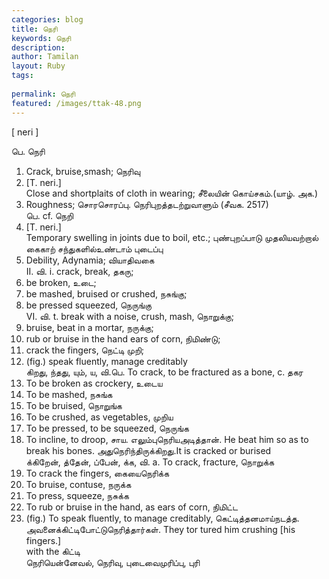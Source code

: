 ```yaml
---
categories: blog
title: நெரி
keywords: நெரி
description: 
author: Tamilan
layout: Ruby
tags: 
 
permalink: நெரி
featured: /images/ttak-48.png
---
```

  
[ neri ]  
  
பெ. நெரி  
1. Crack, bruise,smash; நெரிவு  
2. [T. neri.]  
Close and shortplaits of cloth in wearing; சீலையின் கொய்சகம்.(யாழ். அக.)  
3. Roughness; சொரசொரப்பு. நெரிபுறத்தடற்றுவாளும் (சீவக. 2517)  
பெ. cf. நெறி  
1. [T. neri.]  
Temporary swelling in joints due to boil, etc.; புண்புறப்பாடு முதலியவற்றால் கைகாற் சந்துகளில்உண்டாம் புடைப்பு  
2. Debility, Adynamia; வியாதிவகை  
II. வி. i. crack, break, தகரு;  
2. be broken, உடை;  
3. be mashed, bruised or crushed, நசுங்கு;  
4. be pressed squeezed, நெருங்கு  
VI. வி. t. break with a noise, crush, mash, நொறுக்கு;  
2. bruise, beat in a mortar, நருக்கு;  
3. rub or bruise in the hand ears of corn, நிமிண்டு;  
4. crack the fingers, நெட்டி முறி;  
5. (fig.) speak fluently, manage creditably  
கிறது, ந்தது, யும், ய, வி.பெ. To crack, to be fractured as a bone, c. தகர  
2. To be broken as crockery, உடைய  
3. To be mashed, நசுங்க  
4. To be bruised, நொறுங்க  
5. To be crushed, as vegetables, முறிய  
6. To be pressed, to be squeezed, நெருங்க  
7. To incline, to droop, சாய. எலும்புநெரியஅடித்தான். He beat him so as to break his bones. அதுநெரிந்திருக்கிறது.It is cracked or burised  
க்கிறேன், த்தேன், ப்பேன், க்க, வி. a. To crack, fracture, நொறுக்க  
2. To crack the fingers, கையைநெரிக்க  
3. To bruise, contuse, நருக்க  
4. To press, squeeze, நசுக்க  
5. To rub or bruise in the hand, as ears of corn, நிமிட்ட  
6. (fig.) To speak fluently, to manage creditably, கெட்டித்தனமாய்நடத்த. அவனைக்கிட்டிபோட்டுநெரித்தார்கள். They tor tured him crushing [his fingers.]  
with the கிட்டி  
நெரியென்னேவல், நெரிவு, புடைவைமுரிப்பு, புரி